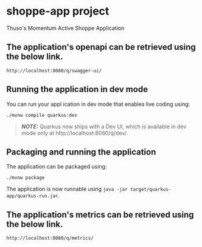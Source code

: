 # shoppe-app project

Thuso's Momentum Active Shoppe Application

## The application's openapi can be retrieved using the below link.

`http://localhost:8080/q/swagger-ui/`

## Running the application in dev mode

You can run your appl ication in dev mode that enables live coding using:
```shell script
./mvnw compile quarkus:dev
```

> **_NOTE:_**  Quarkus now ships with a Dev UI, which is available in dev mode only at http://localhost:8080/q/dev/.

## Packaging and running the application

The application can be packaged using:
```shell script
./mvnw package
```
The application is now runnable using `java -jar target/quarkus-app/quarkus-run.jar`.

## The application's metrics can be retrieved using the below link.

`http://localhost:8080/q/metrics/`

